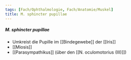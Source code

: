 ```yaml
---
tags: [Fach/Ophthalmologie, Fach/Anatomie/Muskel]
title: M. sphincter pupillae
---
```

##### M. sphincter pupillae
*   Umkreist die Pupille im [[Bindegewebe]] der [[Iris]]
*   [[Miosis]]
*   [[Parasympathikus]] (über den [[N. oculomotorius (III)]])